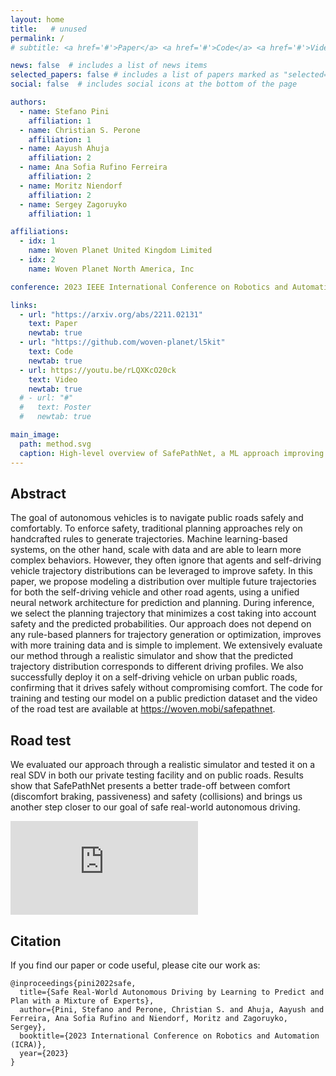 ```yaml
---
layout: home
title:   # unused
permalink: /
# subtitle: <a href='#'>Paper</a> <a href='#'>Code</a> <a href='#'>Video</a> <a href='#'>Poster</a>

news: false  # includes a list of news items
selected_papers: false # includes a list of papers marked as "selected={true}"
social: false  # includes social icons at the bottom of the page

authors:
  - name: Stefano Pini
    affiliation: 1
  - name: Christian S. Perone
    affiliation: 1
  - name: Aayush Ahuja
    affiliation: 2
  - name: Ana Sofia Rufino Ferreira
    affiliation: 2
  - name: Moritz Niendorf
    affiliation: 2
  - name: Sergey Zagoruyko
    affiliation: 1

affiliations:
  - idx: 1
    name: Woven Planet United Kingdom Limited
  - idx: 2
    name: Woven Planet North America, Inc

conference: 2023 IEEE International Conference on Robotics and Automation (ICRA)<br/><small>Previously presented at the NeurIPS 2022 workshop on Machine Learning for Autonomous Driving (ML4AD)</small>

links:
  - url: "https://arxiv.org/abs/2211.02131"
    text: Paper
    newtab: true
  - url: "https://github.com/woven-planet/l5kit"
    text: Code
    newtab: true
  - url: https://youtu.be/rLQXKcO20ck
    text: Video
    newtab: true
  # - url: "#"
  #   text: Poster
  #   newtab: true

main_image:
  path: method.svg
  caption: High-level overview of SafePathNet, a ML approach improving on-road safety of self-driving vehicles (SDVs).
---
```


## Abstract
<p class="text-justify">
  The goal of autonomous vehicles is to navigate public roads safely and comfortably. To enforce safety, traditional planning approaches rely on handcrafted rules to generate trajectories. Machine learning-based systems, on the other hand, scale with data and are able to learn more complex behaviors. However, they often ignore that agents and self-driving vehicle trajectory distributions can be leveraged to improve safety. In this paper, we propose modeling a distribution over multiple future trajectories for both the self-driving vehicle and other road agents, using a unified neural network architecture for prediction and planning. During inference, we select the planning trajectory that minimizes a cost taking into account safety and the predicted probabilities. Our approach does not depend on any rule-based planners for trajectory generation or optimization, improves with more training data and is simple to implement. We extensively evaluate our method through a realistic simulator and show that the predicted trajectory distribution corresponds to different driving profiles. We also successfully deploy it on a self-driving vehicle on urban public roads, confirming that it drives safely without compromising comfort. The code for training and testing our model on a public prediction dataset and the video of the road test are available at <a href="#">https://woven.mobi/safepathnet</a>.
</p>

## Road test
We evaluated our approach through a realistic simulator and tested it on a real SDV in both our private testing facility and on public roads. Results show that SafePathNet presents a better trade-off between comfort (discomfort braking, passiveness) and safety (collisions) and brings us another step closer to our goal of safe real-world autonomous driving.

<div class="video-container mb-3">
  <iframe src="https://www.youtube-nocookie.com/embed/rLQXKcO20ck" title="YouTube video player" frameborder="0" allow="accelerometer; autoplay; clipboard-write; encrypted-media; gyroscope; picture-in-picture" allowfullscreen></iframe>
</div>

## Citation
If you find our paper or code useful, please cite our work as:

<pre><code>@inproceedings{pini2022safe,
  title={Safe Real-World Autonomous Driving by Learning to Predict and Plan with a Mixture of Experts},
  author={Pini, Stefano and Perone, Christian S. and Ahuja, Aayush and Ferreira, Ana Sofia Rufino and Niendorf, Moritz and Zagoruyko, Sergey},
  booktitle={2023 International Conference on Robotics and Automation (ICRA)},
  year={2023}
}</code>
</pre>
